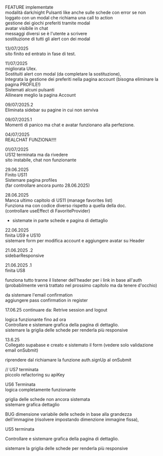FEATURE implementate  
modalità dark/night 
Pulsanti like anche sulle schede con error se non loggato con un modal che richiama una call to action  
gestione dei giochi preferiti tramite modal  
avatar visibile in chat  
messaggi diversi se è l'utente a scrivere  
sostituzione di tutti gli alert con dei modal  



  
13/07/2025  
sito finito ed entrato in fase di test.  
  
  
11/07/2025  
migliorata UIex.  
Sostituiti alert con modal (da completare la sostituzione),  
Integrata la gestione dei preferiti nella pagina account (bisogna eliminare la pagina PROFILE!)  
Sistemati alcuni pulsanti  
Allineare meglio la pagina Account  
  
  
  
09/07/2025.2  
Eliminata sidebar su pagine in cui non serviva  
  
  
  
09/07/2025.1  
Momenti di panico ma chat e avatar funzionano alla perfezione.  
  
  
  
  
04/07/2025  
REALCHAT FUNZIONA!!!!
  
  
  
01/07/2025  
US12 terminata ma da rivedere  
sito instabile, chat non funzionante  
  
  
  
29.06.2025  
Finito US11  
Sistemare pagina profiles  
(far controllare ancora punto 28.06.2025)  
  
  
  
28.06.2025  
Manca ultimo capitolo di US11 (manage favorites list)  
Funziona ma con codice diverso rispetto a quella della doc.  
(controllare useEffect di FavoriteProvider)  

  - sistemate in parte schede e pagina di dettaglio  
  
  
22.06.2025  
finita US9 e US10  
sistemare form per modifica account e aggiungere avatar su Header  
  
  
  
21.06.2025 .2  
sidebarResponsive  
  
21.06.2025 .1  
finita US8  
  
funziona tutto tranne il listener dell'header per i link in base all'auth  
(probabilmente verrà trattato nel prossimo capitolo ma da tenere d'occhio)  
  
da sistemare l'email confirmation  
aggiungere pass confirmation in register  

17.06.25
continuare da: Retrive session and logout  
  
logica funzionante fino ad ora  
Controllare e sistemare grafica della pagina di dettaglio.  
sistemare la griglia delle schede per renderla più responsive  
  
  
  
13.6.25  
Collegato supabase e creato e sistemato il form (vedere solo validazione email onSubmit)  
  
riprendere dal richiamare la funzione auth.signUp al onSubmit  
  
  
  
  
//
US7 terminata  
piccolo refactoring su apiKey  
  
  
  
US6 Terminata  
logica completamente funzionante 
  
  
griglia delle schede non ancora sistemata  
sistemare grafica dettaglio
  
BUG dimensione variabile delle schede in base alla grandezza dell'immagine (risolvere impostando dimenzione immagine fissa),  
  
  
  
  
  
US5 terminata  
  
Controllare e sistemare grafica della pagina di dettaglio.  
  
  
sistemare la griglia delle schede per renderla più responsive